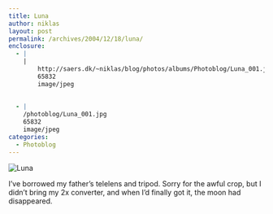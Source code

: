 ```yaml
---
title: Luna
author: niklas
layout: post
permalink: /archives/2004/12/18/luna/
enclosure:
  - |
    |
        http://saers.dk/~niklas/blog/photos/albums/Photoblog/Luna_001.jpg
        65832
        image/jpeg
        
        
  - |
    /photoblog/Luna_001.jpg
    65832
    image/jpeg
categories:
  - Photoblog
---
```

![Luna][1]

I&#8217;ve borrowed my father&#8217;s telelens and tripod. Sorry for the awful crop, but I didn&#8217;t bring my 2x converter, and when I&#8217;d finally got it, the moon had disappeared.

 [1]: /photoblog/Luna_001.jpg "Luna"